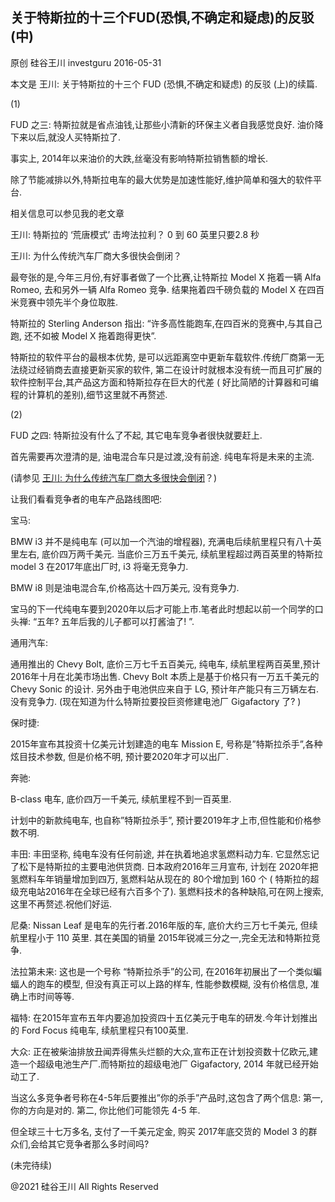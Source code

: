 ## 关于特斯拉的十三个FUD(恐惧,不确定和疑虑)的反驳(中)

原创 硅谷王川 investguru 2016-05-31

本文是 王川: 关于特斯拉的十三个 FUD (恐惧,不确定和疑虑) 的反驳 (上)的续篇.

(1)

FUD 之三: 特斯拉就是省点油钱,让那些小清新的环保主义者自我感觉良好. 油价降下来以后,就没人买特斯拉了.

事实上, 2014年以来油价的大跌,丝毫没有影响特斯拉销售额的增长.

除了节能减排以外,特斯拉电车的最大优势是加速性能好,维护简单和强大的软件平台.

相关信息可以参见我的老文章

王川: 特斯拉的 &#8216;荒唐模式&#8217; 击垮法拉利？ 0 到 60 英里只要2.8 秒

王川: 为什么传统汽车厂商大多很快会倒闭？

最夸张的是,今年三月份,有好事者做了一个比赛,让特斯拉 Model X 拖着一辆 Alfa Romeo, 去和另外一辆 Alfa Romeo 竞争.
结果拖着四千磅负载的 Model X 在四百米竞赛中领先半个身位取胜.

特斯拉的 Sterling Anderson 指出: &#8220;许多高性能跑车,在四百米的竞赛中,与其自己跑, 还不如被 Model X 拖着跑得更快&#8221;.

特斯拉的软件平台的最根本优势, 是可以远距离空中更新车载软件.传统厂商第一无法绕过经销商去直接更新买家的软件,
第二在设计时就根本没有统一而且可扩展的软件控制平台,其产品这方面和特斯拉存在巨大的代差 (
好比简陋的计算器和可编程的计算机的差别),细节这里就不再赘述.

(2)

FUD 之四: 特斯拉没有什么了不起, 其它电车竞争者很快就要赶上.

首先需要再次澄清的是, 油电混合车只是过渡,没有前途. 纯电车将是未来的主流.

(请参见 <a href="https://chuan.us/archives/221">王川: 为什么传统汽车厂商大多很快会倒闭</a>？)

让我们看看竞争者的电车产品路线图吧:

宝马:

BMW i3 并不是纯电车 (可以加一个汽油的增程器), 充满电后续航里程只有八十英里左右, 底价四万两千美元. 当底价三万五千美元,
续航里程超过两百英里的特斯拉 model 3 在2017年底出厂时, i3 将毫无竞争力.

BMW i8 则是油电混合车,价格高达十四万美元, 没有竞争力.

宝马的下一代纯电车要到2020年以后才可能上市.笔者此时想起以前一个同学的口头禅: &#8220;五年? 五年后我的儿子都可以打酱油了!
&#8221;.

通用汽车:

通用推出的 Chevy Bolt, 底价三万七千五百美元, 纯电车, 续航里程两百英里,预计2016年十月在北美市场出售. Chevy Bolt
本质上是基于价格只有一万五千美元的 Chevy Sonic 的设计. 另外由于电池供应来自于 LG, 预计年产能只有三万辆左右.
没有竞争力. (现在知道为什么特斯拉要投巨资修建电池厂 Gigafactory 了? )

保时捷:

2015年宣布其投资十亿美元计划建造的电车 Mission E, 号称是&#8221;特斯拉杀手&#8221;,各种炫目技术参数, 但是价格不明,
预计要2020年才可以出厂.

奔驰:

B-class 电车, 底价四万一千美元, 续航里程不到一百英里.

计划中的新款纯电车, 也自称&#8221;特斯拉杀手&#8221;, 预计要2019年才上市,但性能和价格参数不明.

丰田: 丰田坚称, 纯电车没有任何前途, 并在执着地追求氢燃料动力车. 它显然忘记了松下是特斯拉的主要电池供货商. 日本政府2016年三月宣布,
计划在 2020年把氢燃料车年销量增加到四万, 氢燃料站从现在的 80个增加到 160 个 (
特斯拉的超级充电站2016年在全球已经有六百多个了). 氢燃料技术的各种缺陷,可在网上搜索,这里不再赘述.祝他们好运.

尼桑: Nissan Leaf 是电车的先行者.2016年版的车, 底价大约三万七千美元, 但续航里程小于 110 英里. 其在美国的销量
2015年锐减三分之一,完全无法和特斯拉竞争.

法拉第未来: 这也是一个号称 &#8220;特斯拉杀手&#8221;的公司, 在2016年初展出了一个类似蝙蝠人的跑车的模型, 但没有真正可以上路的样车,
性能参数模糊, 没有价格信息, 准确上市时间等等.

福特: 在2015年宣布五年内要追加投资四十五亿美元于电车的研发.今年计划推出的 Ford Focus 纯电车, 续航里程只有100英里.

大众: 正在被柴油排放丑闻弄得焦头烂额的大众,宣布正在计划投资数十亿欧元,建造一个超级电池生产厂.而特斯拉的超级电池厂
Gigafactory, 2014 年就已经开始动工了.

当这么多竞争者号称在4-5年后要推出&#8221;你的杀手&#8221;产品时,这包含了两个信息: 第一, 你的方向是对的. 第二, 你比他们可能领先
4-5 年.

但全球三十七万多名, 支付了一千美元定金, 购买 2017年底交货的 Model 3 的群众们,会给其它竞争者那么多时间吗?

(未完待续)

@2021 硅谷王川 All Rights Reserved

